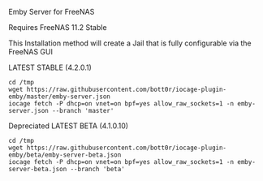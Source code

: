 Emby Server for FreeNAS

Requires FreeNAS 11.2 Stable

This Installation method will create a Jail that is fully configurable via the FreeNAS GUI

LATEST STABLE (4.2.0.1)

    cd /tmp
    wget https://raw.githubusercontent.com/bott0r/iocage-plugin-emby/master/emby-server.json
    iocage fetch -P dhcp=on vnet=on bpf=yes allow_raw_sockets=1 -n emby-server.json --branch 'master' 











Depreciated LATEST BETA (4.1.0.10)

    cd /tmp
    wget https://raw.githubusercontent.com/bott0r/iocage-plugin-emby/beta/emby-server-beta.json
    iocage fetch -P dhcp=on vnet=on bpf=yes allow_raw_sockets=1 -n emby-server-beta.json --branch 'beta'  
